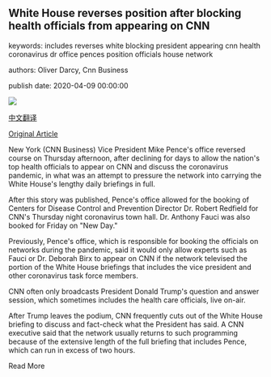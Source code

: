 ## White House reverses position after blocking health officials from appearing on CNN

keywords: includes reverses white blocking president appearing cnn health coronavirus dr office pences position officials house network

authors: Oliver Darcy, Cnn Business

publish date: 2020-04-09 00:00:00

![](https://cdn.cnn.com/cnnnext/dam/assets/200409085613-pence-0408-super-tease.jpg)

[中文翻译](White%20House%20reverses%20position%20after%20blocking%20health%20officials%20from%20appearing%20on%20CNN_zh.md)

[Original Article](https://edition.cnn.com/2020/04/09/media/pence-office-tv-bookings-coronavirus/index.html)

New York (CNN Business) Vice President Mike Pence's office reversed course on Thursday afternoon, after declining for days to allow the nation's top health officials to appear on CNN and discuss the coronavirus pandemic, in what was an attempt to pressure the network into carrying the White House's lengthy daily briefings in full.

After this story was published, Pence's office allowed for the booking of Centers for Disease Control and Prevention Director Dr. Robert Redfield for CNN's Thursday night coronavirus town hall. Dr. Anthony Fauci was also booked for Friday on "New Day."

Previously, Pence's office, which is responsible for booking the officials on networks during the pandemic, said it would only allow experts such as Fauci or Dr. Deborah Birx to appear on CNN if the network televised the portion of the White House briefings that includes the vice president and other coronavirus task force members.

CNN often only broadcasts President Donald Trump's question and answer session, which sometimes includes the health care officials, live on-air.

After Trump leaves the podium, CNN frequently cuts out of the White House briefing to discuss and fact-check what the President has said. A CNN executive said that the network usually returns to such programming because of the extensive length of the full briefing that includes Pence, which can run in excess of two hours.

Read More